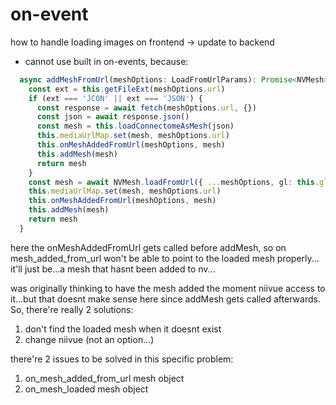 # on-event
how to handle loading images on frontend -> update to backend
- cannot use built in on-events, because:
```ts
  async addMeshFromUrl(meshOptions: LoadFromUrlParams): Promise<NVMesh> {
    const ext = this.getFileExt(meshOptions.url)
    if (ext === 'JCON' || ext === 'JSON') {
      const response = await fetch(meshOptions.url, {})
      const json = await response.json()
      const mesh = this.loadConnectomeAsMesh(json)
      this.mediaUrlMap.set(mesh, meshOptions.url)
      this.onMeshAddedFromUrl(meshOptions, mesh)
      this.addMesh(mesh)
      return mesh
    }
    const mesh = await NVMesh.loadFromUrl({ ...meshOptions, gl: this.gl })
    this.mediaUrlMap.set(mesh, meshOptions.url)
    this.onMeshAddedFromUrl(meshOptions, mesh)
    this.addMesh(mesh)
    return mesh
  }
```
here the onMeshAddedFromUrl gets called before addMesh, so on mesh_added_from_url won't be able to point to the loaded mesh properly... it'll just be...a mesh that hasnt been added to nv...

was originally thinking to have the mesh added the moment niivue access to it...but that doesnt make sense here since addMesh gets called afterwards. So, there're really 2 solutions:
1. don't find the loaded mesh when it doesnt exist
2. change niivue (not an option...)


there're 2 issues to be solved in this specific problem:
1. on_mesh_added_from_url mesh object
2. on_mesh_loaded mesh object

